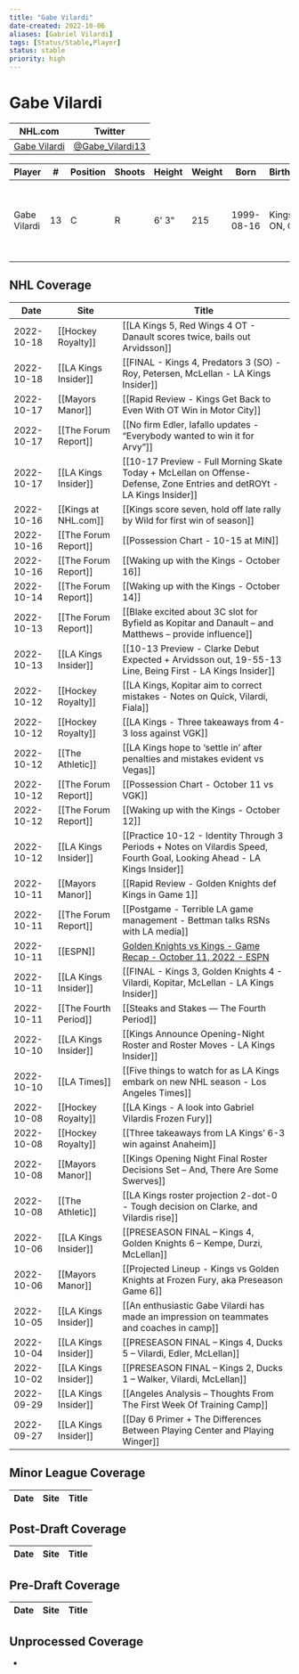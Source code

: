 ```yaml
---
title: "Gabe Vilardi"
date-created: 2022-10-06
aliases: [Gabriel Vilardi]
tags: [Status/Stable,Player]
status: stable
priority: high
---
```


# Gabe Vilardi

NHL.com | Twitter
-|-
[Gabe Vilardi](https://www.nhl.com/player/gabriel-vilardi-8480014) | [@Gabe_Vilardi13](https://twitter.com/Gabe_Vilardi13)

| Player           | \#  | Position | Shoots | Height | Weight | Born       | Birthplace        | Draft                                    |
| ---------------- | --- | -------- | ------ | ------ | ------ | ---------- | ----------------- | ---------------------------------------- |
| Gabe Vilardi | 13  | C        | R      | 6' 3"  | 215    | 1999-08-16 | Kingston, ON, CAN | 2017 LAK, 1st rd, 11th pk (11th overall) |



## NHL  Coverage
| Date       | Site                 | Title                                     |
| ---------- | -------------------- | ----------------------------------------- |
| 2022-10-18 | [[Hockey Royalty]] | [[LA Kings 5, Red Wings 4 OT - Danault scores twice, bails out Arvidsson]]                                                                                                         |
| 2022-10-18 | [[LA Kings Insider]] | [[FINAL - Kings 4, Predators 3 (SO) - Roy, Petersen, McLellan - LA Kings Insider]]                                                                                          |
| 2022-10-17 | [[Mayors Manor]] | [[Rapid Review - Kings Get Back to Even With OT Win in Motor City]]                                                                                            |
| 2022-10-17 | [[The Forum Report]] | [[No firm Edler, Iafallo updates - “Everybody wanted to win it for Arvy”]]                                                                                              |
| 2022-10-17 | [[LA Kings Insider]] | [[10-17 Preview - Full Morning Skate Today + McLellan on Offense-Defense, Zone Entries and detROYt - LA Kings Insider]]                                                                                                                               |
| 2022-10-16 | [[Kings at NHL.com]] | [[Kings score seven, hold off late rally by Wild for first win of season]]                                                                                 |
| 2022-10-16 | [[The Forum Report]] | [[Possession Chart - 10-15 at MIN]]                                                       |
| 2022-10-16 | [[The Forum Report]] | [[Waking up with the Kings - October 16]]                                                                |
| 2022-10-14 | [[The Forum Report]] | [[Waking up with the Kings - October 14]] |
| 2022-10-13 | [[The Forum Report]] | [[Blake excited about 3C slot for Byfield as Kopitar and Danault – and Matthews – provide influence]]
| 2022-10-13 | [[LA Kings Insider]] | [[10-13 Preview - Clarke Debut Expected + Arvidsson out, 19-55-13 Line, Being First - LA Kings Insider]]
| 2022-10-12 | [[Hockey Royalty]] | [[LA Kings, Kopitar aim to correct mistakes - Notes on Quick, Vilardi, Fiala]]
| 2022-10-12 | [[Hockey Royalty]] | [[LA Kings - Three takeaways from 4-3 loss against VGK]]
| 2022-10-12 | [[The Athletic]] | [[LA Kings hope to ‘settle in’ after penalties and mistakes evident vs Vegas]]
| 2022-10-12 | [[The Forum Report]] | [[Possession Chart - October 11 vs VGK]]
| 2022-10-12 | [[The Forum Report]] | [[Waking up with the Kings - October 12]]
| 2022-10-12 | [[LA Kings Insider]] | [[Practice 10-12 - Identity Through 3 Periods + Notes on Vilardis Speed, Fourth Goal, Looking Ahead - LA Kings Insider]]
| 2022-10-11 | [[Mayors Manor]] | [[Rapid Review - Golden Knights def Kings in Game 1]]
| 2022-10-11 | [[The Forum Report]] | [[Postgame - Terrible LA game management - Bettman talks RSNs with LA media]]
| 2022-10-11 | [[ESPN]] | [Golden Knights vs Kings - Game Recap - October 11, 2022 - ESPN](https://www.espn.com/nhl/recap/_/gameId/401458592)
| 2022-10-11 | [[LA Kings Insider]] | [[FINAL - Kings 3, Golden Knights 4 - Vilardi, Kopitar, McLellan - LA Kings Insider]]
| 2022-10-11 | [[The Fourth Period]] | [[Steaks and Stakes — The Fourth Period]]
| 2022-10-10 | [[LA Kings Insider]] | [[Kings Announce Opening-Night Roster and Roster Moves - LA Kings Insider]]
| 2022-10-10 | [[LA Times]] | [[Five things to watch for as LA Kings embark on new NHL season - Los Angeles Times]]
| 2022-10-08 | [[Hockey Royalty]] | [[LA Kings - A look into Gabriel Vilardis Frozen Fury]]
| 2022-10-08 | [[Hockey Royalty]] | [[Three takeaways from LA Kings’ 6-3 win against Anaheim]]
| 2022-10-08 | [[Mayors Manor]] | [[Kings Opening Night Final Roster Decisions Set – And, There Are Some Swerves]]
| 2022-10-08 | [[The Athletic]] | [[LA Kings roster projection 2-dot-0 - Tough decision on Clarke, and Vilardis rise]]
| 2022-10-06 | [[LA Kings Insider]] | [[PRESEASON FINAL – Kings 4, Golden Knights 6 – Kempe, Durzi, McLellan]]
| 2022-10-06 | [[Mayors Manor]] | [[Projected Lineup - Kings vs Golden Knights at Frozen Fury, aka Preseason Game 6]]
| 2022-10-05 | [[LA Kings Insider]] |  [[An enthusiastic Gabe Vilardi has made an impression on teammates and coaches in camp]]
| 2022-10-04   | [[LA Kings Insider]]  | [[PRESEASON FINAL – Kings 4, Ducks 5 – Vilardi, Edler, McLellan]]
| 2022-10-02 | [[LA Kings Insider]] |  [[PRESEASON FINAL – Kings 2, Ducks 1 – Walker, Vilardi, McLellan]]
| 2022-09-29 | [[LA Kings Insider]] |  [[Angeles Analysis – Thoughts From The First Week Of Training Camp]]
| 2022-09-27 | [[LA Kings Insider]] |  [[Day 6 Primer + The Differences Between Playing Center and Playing Winger]]




## Minor League Coverage
Date | Site |  Title
---|---|---




## Post-Draft Coverage
Date | Site |  Title
---|---|---



## Pre-Draft Coverage
Date | Site |  Title
---|---|---

## Unprocessed Coverage
- 
